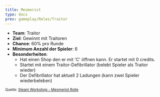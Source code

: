 ```yaml
---
title: Mesmerist
type: docs
prev: gameplay/Roles/Traitor
---
```


- **Team**: Traitor
- **Ziel**: Gewinnt mit Traitoren
- **Chance**: 60% pro Runde
- **Minimum Anzahl der Spieler**: 6
- **Besonderheiten**:
  - Hat einen Shop den er mit 'C' öffnen kann. Er startet mit 0 credits.
  - Startet mit einem Traitor-Defibrillator (belebt Spieler als Traitor wieder)
  - Der Defibrillator hat aktuell 2 Ladungen (kann zwei Spieler wiederbeleben)

<small>Quelle: [Steam Workshop - Mesmerist Rolle](https://steamcommunity.com/sharedfiles/filedetails/?id=2137829511)</small>

